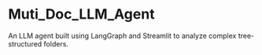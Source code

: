# Muti_Doc_LLM_Agent
An LLM agent built using LangGraph and Streamlit to analyze complex tree-structured folders.

